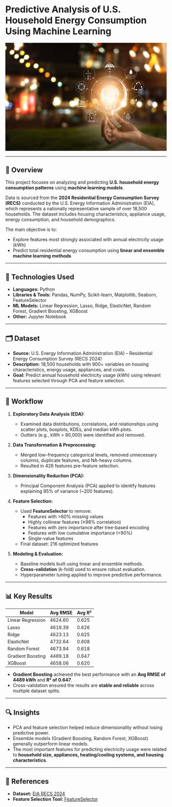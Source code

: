 # Predictive Analysis of U.S. Household Energy Consumption Using Machine Learning

<p align="center">
  <img src="./visuals/Banner.jpg" alt="Household Energy ML" width="600"/>
</p>

---

## 📄 Overview
This project focuses on analyzing and predicting **U.S. household energy consumption patterns** using **machine learning models**.  

Data is sourced from the **2024 Residential Energy Consumption Survey (RECS)** conducted by the U.S. Energy Information Administration (EIA), which represents a nationally representative sample of over 18,500 households. The dataset includes housing characteristics, appliance usage, energy consumption, and household demographics.

The main objective is to:  
- Explore features most strongly associated with annual electricity usage (kWh)  
- Predict total residential energy consumption using **linear and ensemble machine learning methods**  

---

## 🧰 Technologies Used
- **Languages:** Python  
- **Libraries & Tools:** Pandas, NumPy, Scikit-learn, Matplotlib, Seaborn, FeatureSelector  
- **ML Models:** Linear Regression, Lasso, Ridge, ElasticNet, Random Forest, Gradient Boosting, XGBoost  
- **Other:** Jupyter Notebook  

---

## 🗂️ Dataset
- **Source:** U.S. Energy Information Administration (EIA) – Residential Energy Consumption Survey (RECS 2024)  
- **Description:** 18,500 households with 900+ variables on housing characteristics, energy usage, appliances, and costs.  
- **Goal:** Predict annual household electricity usage (kWh) using relevant features selected through PCA and feature selection.

---

## 🚀 Workflow
1. **Exploratory Data Analysis (EDA):**  
   - Examined data distributions, correlations, and relationships using scatter plots, boxplots, KDEs, and median kWh plots.  
   - Outliers (e.g., kWh > 80,000) were identified and removed.  

2. **Data Transformation & Preprocessing:**  
   - Merged low-frequency categorical levels, removed unnecessary columns, duplicate features, and NA-heavy columns.  
   - Resulted in 428 features pre-feature selection.  

3. **Dimensionality Reduction (PCA):**  
   - Principal Component Analysis (PCA) applied to identify features explaining 95% of variance (~200 features).  

4. **Feature Selection:**  
   - Used **FeatureSelector** to remove:  
     - Features with >60% missing values  
     - Highly collinear features (≥98% correlation)  
     - Features with zero importance after tree-based encoding  
     - Features with low cumulative importance (<90%)  
     - Single-value features  
   - Final dataset: 216 optimized features  

5. **Modeling & Evaluation:**  
   - Baseline models built using linear and ensemble methods.  
   - **Cross-validation** (k-fold) used to ensure robust evaluation.  
   - Hyperparameter tuning applied to improve predictive performance.  

---

## 📊 Key Results
| Model               | Avg RMSE   | Avg R²   |
|--------------------|------------|----------|
| Linear Regression   | 4624.60    | 0.625    |
| Lasso               | 4619.39    | 0.626    |
| Ridge               | 4623.13    | 0.625    |
| ElasticNet          | 4732.64    | 0.608    |
| Random Forest       | 4673.94    | 0.618    |
| Gradient Boosting   | 4489.18    | 0.647    |
| XGBoost             | 4658.06    | 0.620    |

- **Gradient Boosting** achieved the best performance with an **Avg RMSE of 4489 kWh** and **R² of 0.647**.  
- Cross-validation ensured the results are **stable and reliable** across multiple dataset splits.  

---

## 🔍 Insights
- PCA and feature selection helped reduce dimensionality without losing predictive power.  
- Ensemble models (Gradient Boosting, Random Forest, XGBoost) generally outperform linear models.  
- The most important features for predicting electricity usage were related to **household size, appliances, heating/cooling systems, and housing characteristics**.  

---

## 🔗 References
- **Dataset:** [EIA RECS 2024](https://www.eia.gov/consumption/residential/)  
- **Feature Selection Tool:** [FeatureSelector](https://github.com/WillKoehrsen/feature-selector)  
